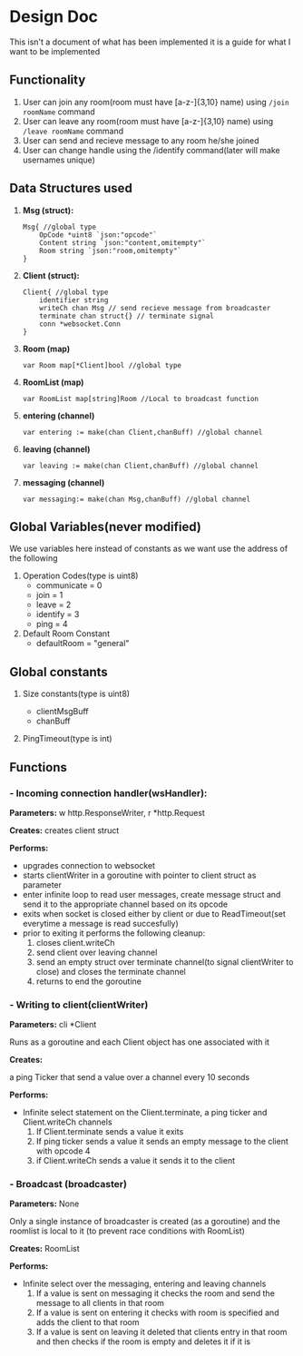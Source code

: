 # Design Doc
This isn't  a document of what has been implemented it is a guide for what I want to be implemented

## Functionality
1. User can join any room(room must have [a-z\-]{3,10} name) using ```/join roomName``` command
1. User can leave any room(room must have [a-z\-]{3,10} name) using ```/leave roomName``` command
1. User can send and recieve message to any room he/she joined
1. User can change handle using the /identify command(later will make usernames unique)


## Data Structures used
1. **Msg (struct):**
	```golang
	Msg{ //global type
		OpCode *uint8 `json:"opcode"`
		Content string `json:"content,omitempty"`
		Room string `json:"room,omitempty"`
	}
	```
1. **Client (struct):**
	```golang
	Client{ //global type
		identifier string
		writeCh chan Msg // send recieve message from broadcaster
		terminate chan struct{} // terminate signal
		conn *websocket.Conn
	}
	```

1. **Room (map)**
	```golang
	var Room map[*Client]bool //global type
	```

1. **RoomList (map)**
	```golang
	var RoomList map[string]Room //Local to broadcast function
	```

1. **entering (channel)**
	```golang
	var entering := make(chan Client,chanBuff) //global channel
	```

1. **leaving (channel)**
	```golang
	var leaving := make(chan Client,chanBuff) //global channel
	```

1. **messaging (channel)**
	```golang
	var messaging:= make(chan Msg,chanBuff) //global channel
	```

## Global Variables(never modified)
We use variables here instead of constants as we want use the address of the following
1. Operation Codes(type is uint8)
	- communicate = 0
	- join = 1
	- leave = 2
	- identify = 3
	- ping = 4
1. Default Room Constant
	- defaultRoom = "general"

## Global constants
1. Size constants(type is uint8)
	- clientMsgBuff
	- chanBuff

1. PingTimeout(type is int)

## Functions

### - Incoming connection handler(wsHandler):
**Parameters:** w http.ResponseWriter, r \*http.Request

**Creates:** creates client struct 

**Performs:**
- upgrades connection to websocket
- starts clientWriter in a goroutine with pointer to client struct as parameter
- enter infinite loop to read user messages, create message struct and send it to the appropriate channel based on its opcode
- exits when socket is closed either by client or due to ReadTimeout(set everytime a message is read succesfully)
- prior to exiting it performs the following cleanup:
	1. closes client.writeCh
	1. send client over leaving channel
	1. send an empty struct over terminate channel(to signal clientWriter to close) and closes the terminate channel
	1. returns to end the goroutine

### - Writing to client(clientWriter)
**Parameters:** cli \*Client

Runs as a goroutine and each Client object has one associated with it

**Creates:**

 a ping Ticker that send a value over a channel every 10 seconds

**Performs:**
- Infinite select statement on the Client.terminate, a ping ticker and Client.writeCh channels
	1. If Client.terminate sends a value it exits
	2. If ping ticker sends a value it sends an empty message to the client with opcode 4
	3. if Client.writeCh sends a value it sends it to the client

### - Broadcast (broadcaster)
**Parameters:** None

Only a single instance of broadcaster is created (as a goroutine) and the roomlist is local to it (to prevent race conditions with RoomList)

**Creates:** RoomList

**Performs:**
- Infinite select over the messaging, entering and leaving channels
	1. If a value is sent on messaging it checks the room and send the message to all clients in that room
	1. If a value is sent on entering it checks with room is specified and adds the client to that room
	1. If a value is sent on leaving it deleted that clients entry in that room and then checks if the room is empty and deletes it if it is
